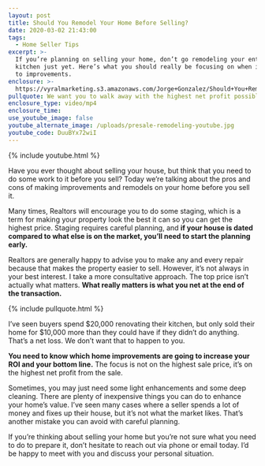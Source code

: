 ```yaml
---
layout: post
title: Should You Remodel Your Home Before Selling?
date: 2020-03-02 21:43:00
tags:
  - Home Seller Tips
excerpt: >-
  If you’re planning on selling your home, don’t go remodeling your entire
  kitchen just yet. Here’s what you should really be focusing on when it comes
  to improvements.
enclosure: >-
  https://vyralmarketing.s3.amazonaws.com/Jorge+Gonzalez/Should+You+Remodel+Your+Home+Before+Selling_.mp4
pullquote: We want you to walk away with the highest net profit possible.
enclosure_type: video/mp4
enclosure_time:
use_youtube_image: false
youtube_alternate_image: /uploads/presale-remodeling-youtube.jpg
youtube_code: DuuBYx72wiI
---
```


{% include youtube.html %}

Have you ever thought about selling your house, but think that you need to do some work to it before you sell? Today we’re talking about the pros and cons of making improvements and remodels on your home before you sell it.

Many times, Realtors will encourage you to do some staging, which is a term for making your property look the best it can so you can get the highest price. Staging requires careful planning, and **if your house is dated compared to what else is on the market, you’ll need to start the planning early.&nbsp;**

Realtors are generally happy to advise you to make any and every repair because that makes the property easier to sell. However, it’s not always in your best interest. I take a more consultative approach. The top price isn’t actually what matters. **What really matters is what you net at the end of the transaction.**

{% include pullquote.html %}

I’ve seen buyers spend $20,000 renovating their kitchen, but only sold their home for $10,000 more than they could have if they didn’t do anything. That’s a net loss. We don’t want that to happen to you.

**You need to know which home improvements are going to increase your ROI and your bottom line.** The focus is not on the highest sale price, it’s on the highest net profit from the sale.

Sometimes, you may just need some light enhancements and some deep cleaning. There are plenty of inexpensive things you can do to enhance your home’s value. I’ve seen many cases where a seller spends a lot of money and fixes up their house, but it’s not what the market likes. That’s another mistake you can avoid with careful planning.

If you’re thinking about selling your home but you’re not sure what you need to do to prepare it, don’t hesitate to reach out via phone or email today. I’d be happy to meet with you and discuss your personal situation.